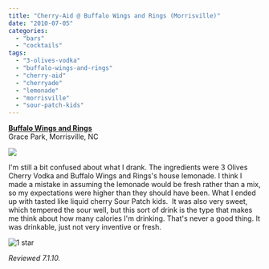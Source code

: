 ```yaml
---
title: "Cherry-Aid @ Buffalo Wings and Rings (Morrisville)"
date: "2010-07-05"
categories:
  - "bars"
  - "cocktails"
tags:
  - "3-olives-vodka"
  - "buffalo-wings-and-rings"
  - "cherry-aid"
  - "cherryade"
  - "lemonade"
  - "morrisville"
  - "sour-patch-kids"
---
```


**[Buffalo Wings and Rings](http://www.buffalowingsandrings.com/locations_store.php?id=069)**\
Grace Park, Morrisville, NC

![](https://thegourmez-wpmedia.s3.amazonaws.com/2024/07/cherryaid.jpg)

I'm still a bit confused about what I drank. The ingredients were 3 Olives Cherry Vodka and Buffalo Wings and Rings's house lemonade. I think I made a mistake in assuming the lemonade would be fresh rather than a mix, so my expectations were higher than they should have been. What I ended up with tasted like liquid cherry Sour Patch kids.  It was also very sweet, which tempered the sour well, but this sort of drink is the type that makes me think about how many calories I'm drinking. That's never a good thing. It was drinkable, just not very inventive or fresh.




<div class="caption">

![1 star](http://s3.amazonaws.com/thegourmez-wpmedia/2009/04/rating_olive1.gif "rating_olive1")</div>


_Reviewed 7.1.10._
